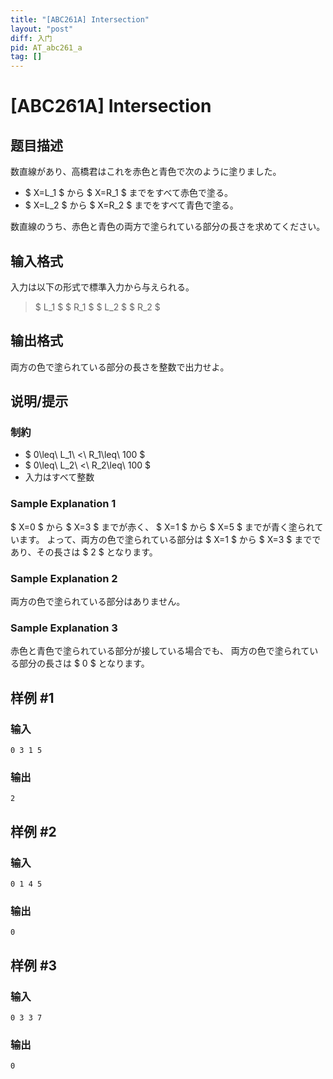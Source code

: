 ```yaml
---
title: "[ABC261A] Intersection"
layout: "post"
diff: 入门
pid: AT_abc261_a
tag: []
---
```


# [ABC261A] Intersection

## 题目描述

[problemUrl]: https://atcoder.jp/contests/abc261/tasks/abc261_a

数直線があり、高橋君はこれを赤色と青色で次のように塗りました。

- $ X=L_1 $ から $ X=R_1 $ までをすべて赤色で塗る。
- $ X=L_2 $ から $ X=R_2 $ までをすべて青色で塗る。

数直線のうち、赤色と青色の両方で塗られている部分の長さを求めてください。

## 输入格式

入力は以下の形式で標準入力から与えられる。

> $ L_1 $ $ R_1 $ $ L_2 $ $ R_2 $

## 输出格式

両方の色で塗られている部分の長さを整数で出力せよ。

## 说明/提示

### 制約

- $ 0\leq\ L_1\ <\ R_1\leq\ 100 $
- $ 0\leq\ L_2\ <\ R_2\leq\ 100 $
- 入力はすべて整数

### Sample Explanation 1

$ X=0 $ から $ X=3 $ までが赤く、 $ X=1 $ から $ X=5 $ までが青く塗られています。 よって、両方の色で塗られている部分は $ X=1 $ から $ X=3 $ までであり、その長さは $ 2 $ となります。

### Sample Explanation 2

両方の色で塗られている部分はありません。

### Sample Explanation 3

赤色と青色で塗られている部分が接している場合でも、 両方の色で塗られている部分の長さは $ 0 $ となります。

## 样例 #1

### 输入

```
0 3 1 5
```

### 输出

```
2
```

## 样例 #2

### 输入

```
0 1 4 5
```

### 输出

```
0
```

## 样例 #3

### 输入

```
0 3 3 7
```

### 输出

```
0
```

